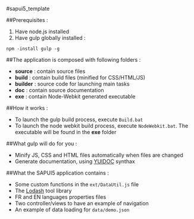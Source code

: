 #sapui5_template

##Prerequisites :

1. Have node.js installed
2. Have gulp globally installed :
```
npm -install gulp -g
```

##The application is composed with following folders :

- **source** : contain source files
- **build** : contain build files (minified for CSS/HTML/JS)
- **builder** : source code for launching main tasks
- **doc** : contain source documentation
- **exe** : contain Node-Webkit generated executable

##How it works :

- To launch the gulp build process, execute ```Build.bat```
- To launch the node webkit build process, execute ```NodeWebkit.bat```. The executable will be found in the **exe** folder

##What gulp will do for you :

- Minify JS, CSS and HTML files automatically when files are changed
- Generate documentation, using [YUIDOC](http://yui.github.io/yuidoc/#example-class-block) synthax

##What the SAPUI5 application contains :

- Some custom functions in the ```ext/DataUtil.js``` file
- The [Lodash](https://lodash.com/) tool library
- FR and EN languages properties files
- Two controller/views to have an example of navigation
- An example of data loading for ```data/demo.json```

